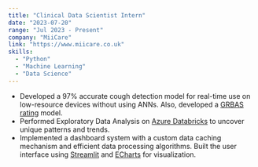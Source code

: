 ```yaml
---
title: "Clinical Data Scientist Intern"
date: "2023-07-20"
range: "Jul 2023 - Present"
company: "MiiCare"
link: "https://www.miicare.co.uk"
skills: 
  - "Python"
  - "Machine Learning"
  - "Data Science"
---
```


- Developed a 97% accurate cough detection model for real-time use on low-resource devices without using ANNs. Also, developed a [GRBAS rating](https://www.researchgate.net/profile/Jeannie-Van-Der-Linde/publication/274336393/figure/tbl1/AS:614057765777420@1523414188682/GRBASI-4-point-rating-scale.png) model.
- Performed Exploratory Data Analysis on [Azure Databricks](https://www.databricks.com/product/azure) to uncover unique patterns and trends.
- Implemented a dashboard system with a custom data caching mechanism and efficient data processing algorithms. Built the user interface using [Streamlit](https://streamlit.io/) and [ECharts](https://echarts.apache.org/en/index.html) for visualization.